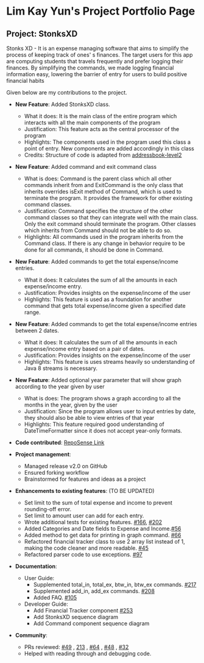 # Lim Kay Yun's Project Portfolio Page

## Project: StonksXD

Stonks XD - It is an expense managing software that aims to simplify the process of keeping track of ones' s finances.
The target users for this app are computing students that travels frequently and prefer logging their finances.
By simplifying the commands, we made logging financial information easy, lowering the barrier of entry for users to build
positive financial habits


Given below are my contributions to the project.

- **New Feature**: Added StonksXD class.
  - What it does: It is the main class of the entire program which interacts with all the main components of the program
  - Justification: This feature acts as the central processor of the program 
  - Highlights: The components used in the program used this class a point of entry. New components are added accordingly in this class
  - Credits: Structure of code is adapted from [addressbook-level2](https://github.com/se-edu/addressbook-level2/blob/master/src/seedu/addressbook/Main.java)  


- **New Feature**: Added command and exit command class
  - What is does: Command is the parent class which all other commands inherit from and ExitCommand is the only class that inherits
     overrides isExit method of Command, which is used to terminate the program. It provides the framework for other existing command classes.
  - Justification: Command specifies the structure of the other command classes so that they can integrate well with the main class.
    Only the exit command should terminate the program. Other classes which inherits from Command should not be able to do so.
  - Highlights: All commands used in the program inherits from the Command class. If there is any change in behavior require to be done for 
    all commands, it should be done in Command.


- **New Feature**: Added commands to get the total expense/income entries.
  - What it does: It calculates the sum of all the amounts in each expense/income entry.  
  - Justification: Provides insights on the expense/income of the user
  - Highlights: This feature is used as a foundation for another command that gets total expense/income given a specified date range.


- **New Feature**: Added commands to get the total expense/income entries between 2 dates.
  - What it does: It calculates the sum of all the amounts in each expense/income entry based on a pair of dates.
  - Justification: Provides insights on the expense/income of the user
  - Highlights: This feature is uses streams heavily so understanding of Java 8 streams is necessary.

- **New Feature**: Added optional year parameter that will show graph according to the year given by user
  - What is does: The program shows a graph according to all the months in the year, given by the user
  - Justification: Since the program allows user to input entries by date, they should also be able to view entries of that year
  - Highlights: This feature required good understanding of DateTimeFormatter since it does not accept year-only formats. 

- **Code contributed**: [RepoSense Link](https://nus-cs2113-ay2122s1.github.io/tp-dashboard/?search=t12-3&sort=groupTitle&sortWithin=title&timeframe=commit&mergegroup=&groupSelect=groupByRepos&breakdown=true&checkedFileTypes=docs~functional-code~test-code~other&since=2021-09-25&tabOpen=true&tabType=authorship&tabAuthor=kyun99&tabRepo=AY2122S1-CS2113T-T12-3%2Ftp%5Bmaster%5D&authorshipIsMergeGroup=false&authorshipFileTypes=docs~functional-code~test-code~other&authorshipIsBinaryFileTypeChecked=false&zFR=false&until=2021-11-07)


- **Project management**:
  - Managed release v2.0 on GitHub
  - Ensured forking workflow
  - Brainstormed for features and ideas as a project


- **Enhancements to existing features**: (TO BE UPDATED)
  - Set limit to the sum of total expense and income to prevent rounding-off error.
  - Set limit to amount user can add for each entry.
  - Wrote additional tests for existing features. [#166](https://github.com/AY2122S1-CS2113T-T12-3/tp/pull/116), [#202](https://github.com/AY2122S1-CS2113T-T12-3/tp/pull/202)
  - Added Categories and Date fields to Expense and Income.[#56](https://github.com/AY2122S1-CS2113T-T12-3/tp/pull/56)
  - Added method to get data for printing in graph command. [#66](https://github.com/AY2122S1-CS2113T-T12-3/tp/pull/66)
  - Refactored financial tracker class to use 2 array list instead of 1, making the code cleaner and more readable. [#45](https://github.com/AY2122S1-CS2113T-T12-3/tp/pull/45) 
  - Refactored parser code to use exceptions. [#97](https://github.com/AY2122S1-CS2113T-T12-3/tp/pull/97)

- **Documentation**:
  - User Guide:
    - Supplemented total_in, total_ex, btw_in, btw_ex commands. [#217](https://github.com/AY2122S1-CS2113T-T12-3/tp/pull/217)
    - Supplemented add_in, add_ex commands. [#208](https://github.com/AY2122S1-CS2113T-T12-3/tp/pull/208)
    - Added FAQ. [#105](https://github.com/AY2122S1-CS2113T-T12-3/tp/pull/105)
  - Developer Guide:
    - Add Financial Tracker component [#253](https://github.com/AY2122S1-CS2113T-T12-3/tp/pull/253)
    - Add StonksXD sequence diagram
    - Add Command component sequence diagram
  
- **Community**: 
  - PRs reviewed: 
    [#49](https://github.com/AY2122S1-CS2113T-T12-3/tp/pull/49)
    , [213](https://github.com/AY2122S1-CS2113T-T12-3/tp/pull/213) 
    , [#64](https://github.com/AY2122S1-CS2113T-T12-3/tp/pull/64)
    , [#48](https://github.com/AY2122S1-CS2113T-T12-3/tp/pull/48)
    , [#32](https://github.com/AY2122S1-CS2113T-T12-3/tp/pull/32)
  - Helped with reading through and debugging code.
  
  


